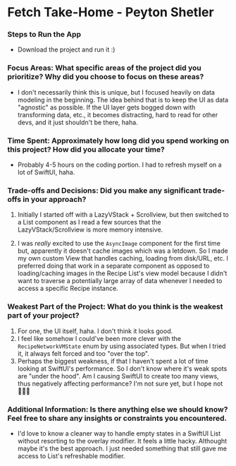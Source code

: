 #  Fetch Take-Home - Peyton Shetler


### Steps to Run the App
- Download the project and run it :)

### Focus Areas: What specific areas of the project did you prioritize? Why did you choose to focus on these areas?
- I don't necessarily think this is unique, but I focused heavily on data modeling in the beginning. The idea behind that is to keep the UI as data "agnostic" as possible. If the UI layer gets bogged down with transforming data, etc., it becomes distracting, hard to read for other devs, and it just shouldn't be there, haha. 

### Time Spent: Approximately how long did you spend working on this project? How did you allocate your time?
- Probably 4-5 hours on the coding portion. I had to refresh myself on a lot of SwiftUI, haha.

### Trade-offs and Decisions: Did you make any significant trade-offs in your approach?
1. Initially I started off with a LazyVStack + Scrollview, but then switched to a List component as I read a few sources that the LazyVStack/Scrollview is more memory intensive.

2. I was *really* excited to use the `AsyncImage` component for the first time but, apparently it doesn't cache images which was a letdown. So I made my own custom View that handles caching, loading from disk/URL, etc. I preferred doing that work in a separate component as opposed to loading/caching images in the Recipe List's view model because I didn't want to traverse a potentially large array of data whenever I needed to access a specific Recipe instance. 


### Weakest Part of the Project: What do you think is the weakest part of your project?

1. For one, the UI itself, haha. I don't think it looks good. 
2. I feel like somehow I could've been more clever with the `RecipeNetworkVMState` enum by using associated types. But when I tried it, it always felt forced and too "over the top".
3. Perhaps the biggest weakness, if that I haven't spent a lot of time looking at SwiftUI's performance. So I don't know where it's weak spots are "under the hood". Am I causing SwiftUI to create too many views, thus negatively affecting performance? I'm not sure yet, but I hope not 🤷🏻‍♂️ 

### Additional Information: Is there anything else we should know? Feel free to share any insights or constraints you encountered.
- I'd love to know a cleaner way to handle empty states in a SwiftUI List without resorting to the overlay modifier. It feels a little hacky. Althought maybe it's the best approach. I just needed something that still gave me access to List's refreshable modifier.
